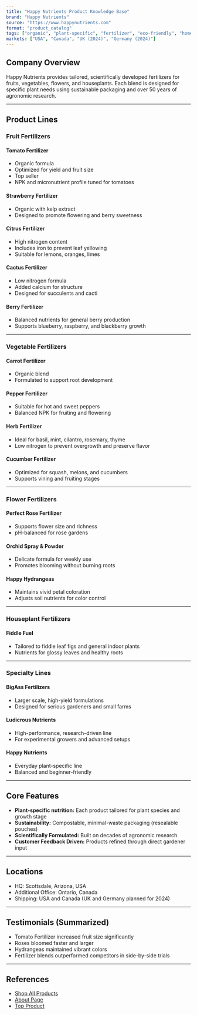 ```yaml
---
title: "Happy Nutrients Product Knowledge Base"
brand: "Happy Nutrients"
source: "https://www.happynutrients.com"
format: "product_catalog"
tags: ["organic", "plant-specific", "fertilizer", "eco-friendly", "home gardening"]
markets: ["USA", "Canada", "UK (2024)", "Germany (2024)"]
---
```


## Company Overview

Happy Nutrients provides tailored, scientifically developed fertilizers for fruits, vegetables, flowers, and houseplants. Each blend is designed for specific plant needs using sustainable packaging and over 50 years of agronomic research.

---

## Product Lines

### Fruit Fertilizers

#### Tomato Fertilizer
- Organic formula
- Optimized for yield and fruit size
- Top seller
- NPK and micronutrient profile tuned for tomatoes

#### Strawberry Fertilizer
- Organic with kelp extract
- Designed to promote flowering and berry sweetness

#### Citrus Fertilizer
- High nitrogen content
- Includes iron to prevent leaf yellowing
- Suitable for lemons, oranges, limes

#### Cactus Fertilizer
- Low nitrogen formula
- Added calcium for structure
- Designed for succulents and cacti

#### Berry Fertilizer
- Balanced nutrients for general berry production
- Supports blueberry, raspberry, and blackberry growth

---

### Vegetable Fertilizers

#### Carrot Fertilizer
- Organic blend
- Formulated to support root development

#### Pepper Fertilizer
- Suitable for hot and sweet peppers
- Balanced NPK for fruiting and flowering

#### Herb Fertilizer
- Ideal for basil, mint, cilantro, rosemary, thyme
- Low nitrogen to prevent overgrowth and preserve flavor

#### Cucumber Fertilizer
- Optimized for squash, melons, and cucumbers
- Supports vining and fruiting stages

---

### Flower Fertilizers

#### Perfect Rose Fertilizer
- Supports flower size and richness
- pH-balanced for rose gardens

#### Orchid Spray & Powder
- Delicate formula for weekly use
- Promotes blooming without burning roots

#### Happy Hydrangeas
- Maintains vivid petal coloration
- Adjusts soil nutrients for color control

---

### Houseplant Fertilizers

#### Fiddle Fuel
- Tailored to fiddle leaf figs and general indoor plants
- Nutrients for glossy leaves and healthy roots

---

### Specialty Lines

#### BigAss Fertilizers
- Larger scale, high-yield formulations
- Designed for serious gardeners and small farms

#### Ludicrous Nutrients
- High-performance, research-driven line
- For experimental growers and advanced setups

#### Happy Nutrients
- Everyday plant-specific line
- Balanced and beginner-friendly

---

## Core Features

- **Plant-specific nutrition:** Each product tailored for plant species and growth stage
- **Sustainability:** Compostable, minimal-waste packaging (resealable pouches)
- **Scientifically Formulated:** Built on decades of agronomic research
- **Customer Feedback Driven:** Products refined through direct gardener input

---

## Locations

- HQ: Scottsdale, Arizona, USA
- Additional Office: Ontario, Canada
- Shipping: USA and Canada (UK and Germany planned for 2024)

---

## Testimonials (Summarized)

- Tomato Fertilizer increased fruit size significantly
- Roses bloomed faster and larger
- Hydrangeas maintained vibrant colors
- Fertilizer blends outperformed competitors in side-by-side trials

---

## References

- [Shop All Products](https://www.happynutrients.com/collections/all)
- [About Page](https://www.happynutrients.com/pages/about-us)
- [Top Product](https://www.happynutrients.com/products/tomato-fertilizer-by-bigass-fertilizers-for-tomatoes-100-organic-12-oz-pouch)
